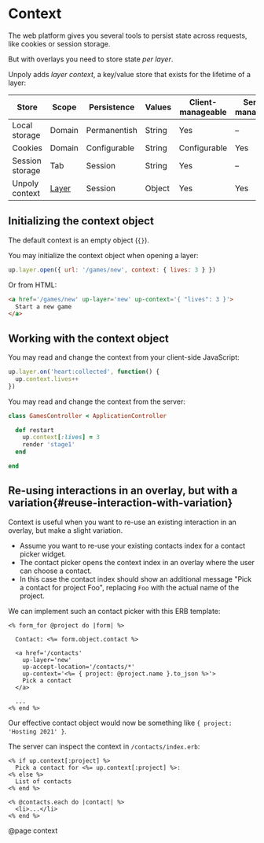 Context
=======

The web platform gives you several tools to persist state across requests,
like cookies or session storage.

But with overlays you need to store state *per layer*.

Unpoly adds *layer context*, a key/value store that exists for
the lifetime of a layer:

| Store              | Scope              | Persistence    | Values     | Client-manageable | Server-manageable |
|--------------------|--------------------|----------------|------------|-------------------|-------------------|
| Local storage      | Domain             | Permanentish   | String     | Yes               | –                 |
| Cookies            | Domain             | Configurable   | String     | Configurable      | Yes               |
| Session storage    | Tab                | Session        | String     | Yes               | –                 |
| Unpoly context     | [Layer](/up.layer) | Session        | Object     | Yes               | Yes               |


Initializing the context object
-------------------------------

The default context is an empty object (`{}`).

You may initialize the context object when opening a layer:

```js
up.layer.open({ url: '/games/new', context: { lives: 3 } })
```

Or from HTML:

```html
<a href='/games/new' up-layer='new' up-context='{ "lives": 3 }'>
  Start a new game
</a>
```


Working with the context object
-------------------------------

You may read and change the context from your client-side JavaScript:

```js
up.layer.on('heart:collected', function() {
  up.context.lives++
})
```

You may read and change the context from the server:

```ruby
class GamesController < ApplicationController

  def restart
    up.context[:lives] = 3
    render 'stage1'
  end

end
```


Re-using interactions in an overlay, but with a variation{#reuse-interaction-with-variation}
--------------------------------------------------------------------------------------------

Context is useful when you want to re-use an existing interaction in an overlay, but make a slight variation.

- Assume you want to re-use your existing contacts index for a contact picker widget.
- The contact picker opens the context index in an overlay where the user can choose a contact.
- In this case the contact index should show an additional message "Pick a contact for project Foo", replacing `Foo` with the actual name of the project.

We can implement such an contact picker with this ERB template:

```erb
<% form_for @project do |form| %>

  Contact: <%= form.object.contact %>

  <a href='/contacts'
    up-layer='new'
    up-accept-location='/contacts/*'
    up-context='<%= { project: @project.name }.to_json %>'>
    Pick a contact
  </a>

  ...
<% end %>
```

Our effective contact object would now be something like `{ project: 'Hosting 2021' }`.

The server can inspect the context in `/contacts/index.erb`:

```erb
<% if up.context[:project] %>
  Pick a contact for <%= up.context[:project] %>:
<% else %>
  List of contacts
<% end %>

<% @contacts.each do |contact| %>
  <li>...</li>
<% end %>
```


@page context
